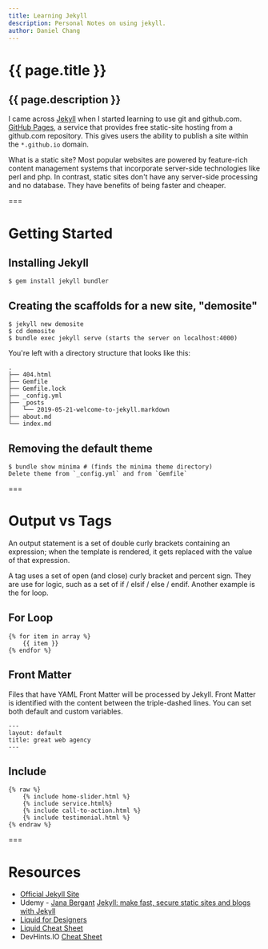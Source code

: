```yaml
---
title: Learning Jekyll
description: Personal Notes on using jekyll.
author: Daniel Chang
---
```


# {{ page.title }}
## {{ page.description }}

I came across [Jekyll](http://jekyllrb.com/) when I started learning to use git and github.com.  [GitHub Pages](https://pages.github.com/), a service that provides free static-site hosting from a github.com repository.   This gives users the ability to publish a site within the `*.github.io` domain.  

What is a static site?  Most popular websites are powered by feature-rich content management systems that incorporate server-side technologies like perl and php.  In contrast, static sites don't have any server-side processing and no database.  They have benefits of being faster and cheaper.  

===
# Getting Started

## Installing Jekyll
```
$ gem install jekyll bundler
```
## Creating the scaffolds for a new site, "demosite"
```
$ jekyll new demosite
$ cd demosite
$ bundle exec jekyll serve (starts the server on localhost:4000)
```
You're left with a directory structure that looks like this:
```
.
├── 404.html
├── Gemfile
├── Gemfile.lock
├── _config.yml
├── _posts
│   └── 2019-05-21-welcome-to-jekyll.markdown
├── about.md
└── index.md
```

## Removing the default theme
```
$ bundle show minima # (finds the minima theme directory)
Delete theme from `_config.yml` and from `Gemfile`
```
===
# Output vs Tags

An output statement is a set of double curly brackets containing an expression; when the template is rendered, it gets replaced with the value of that expression.

A tag uses a set of open (and close) curly bracket and percent sign.  They are use for logic, such as a set of if / elsif / else / endif.  Another example is the for loop.  

## For Loop
```
{% for item in array %}
    {{ item }}
{% endfor %}
```

## Front Matter

Files that have YAML Front Matter will be processed by Jekyll.  Front Matter is identified with the content between the triple-dashed lines.  You can set both default and custom variables.
```
---
layout: default
title: great web agency
---
```

## Include
```
{% raw %}
    {% include home-slider.html %}
    {% include service.html%}
    {% include call-to-action.html %}
    {% include testimonial.html %}
{% endraw %}
```

===
# Resources

* [Official Jekyll Site](https://jekyllrb.com/)
* Udemy - [Jana Bergant](https://www.udemy.com/user/jana-bergant/) [Jekyll: make fast, secure static sites and blogs with Jekyll](https://www.udemy.com/static-website-generator-fast-secure-sites-blogs-with-jekyll)
* [Liquid for Designers](https://github.com/Shopify/liquid/wiki/Liquid-for-Designers)
* [Liquid Cheat Sheet](https://www.shopify.com/partners/shopify-cheat-sheet)
* DevHints.IO [Cheat Sheet](https://devhints.io/jekyll)
